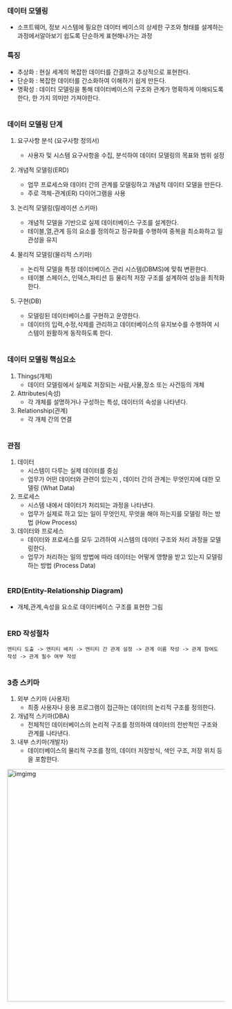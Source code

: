 ### 데이터 모델링
- 소프트웨어, 정보 시스템에 필요한 데이터 베이스의 상세한 구조와 형태를 설계하는 과정에서알아보기 쉽도록 단순하게 표현해나가는 과정
### 특징
- 추상화 : 현실 세계의 복잡한 데이터를 간결하고 추상적으로 표현한다.
- 단순화 : 복잡한 데이터를 간소화하여 이해하기 쉽게 만든다.
- 명확성 : 데이터 모델링을 통해 데이터베이스의 구조와 관계가 명확하게 이해되도록 한다, 한 가지 의미만 가져야한다.
#
### 데이터 모델링 단계
1. 요구사항 분석 (요구사항 정의서)
    - 사용자 및 시스템 요구사항을 수집, 분석하여 데이터 모델링의 목표와 범위 설정

2. 개념적 모델링(ERD)
    - 업무 프로세스와 데이터 간의 관계를 모델링하고 개념적 데이터 모델을 만든다.
    - 주로 객체-관계(ER) 다이어그램을 사용

3. 논리적 모델링(릴레이션 스키마)
    - 개념적 모델을 기반으로 실제 데이터베이스 구조를 설계한다.
    - 테이블,열,관계 등의 요소를 정의하고 정규화를 수행하여 중복을 최소화하고 일관성을 유지

4. 물리적 모델링(물리적 스키마)
    - 논리적 모델을 특정 데이터베이스 관리 시스템(DBMS)에 맞춰 변환한다.
    - 테이블 스페이스, 인덱스,파티션 등 물리적 저장 구조를 설계하여 성능을 최적화한다.

5. 구현(DB)
    - 모델링된 데이터베이스를 구현하고 운영한다.
    - 데이터의 입력,수정,삭제를 관리하고 데이터베이스의 유지보수를 수행하여 시스템이 원활하게 동작하도록 한다.
#
### 데이터 모델링 핵심요소
1. Things(개체)
    - 데이터 모델링에서 실제로 저장되는 사람,사물,장소 또는 사건등의 개체
2. Attributes(속성)
    - 각 개체를 설명하거나 구성하는 특성, 데이터의 속성을 나타낸다.
3. Relationship(관계)
    - 각 개체 간의 연결
#
### 관점
1. 데이터
    - 시스템이 다루는 실제 데이터를 중심
    - 업무가 어떤 데이터와 관련이 있는지 , 데이터 간의 관계는 무엇인지에 대한 모델링 (What Data)
2. 프로세스
    - 시스템 내에서 데이터가 처리되는 과정을 나타낸다.
    - 업무가 실제로 하고 있는 일이 무엇인지, 무엇을 해야 하는지를 모델링 하는 방법 (How Process)
4. 데이터와 프로세스
    - 데이터와 프로세스를 모두 고려하여 시스템의 데이터 구조와 처리 과정을 모델링한다.
    - 업무가 처리하는 일의 방법에 따라 데이터는 어떻게 영향을 받고 있는지 모델링하는 방법 (Process Data)
#
### ERD(Entity-Relationship Diagram)
- 개체,관계,속성을 요소로 데이터베이스 구조를 표현한 그림
#
### ERD 작성절차
```
엔티티 도출 -> 엔티티 배치 -> 엔티티 간 관계 설정 -> 관계 이름 작성 -> 관계 참여도 작성 -> 관계 필수 여부 작성
```
#
### 3층 스키마
1. 외부 스키마 (사용자)
    - 최종 사용자나 응용 프로그램이 접근하는 데이터의 논리적 구조를 정의한다.
2. 개념적 스키마(DBA)
    - 전체적인 데이터베이스의 논리적 구조를 정의하여 데이터의 전반적인 구조와 관계를 나타낸다.
3. 내부 스키마(개발자)
    - 데이터베이스의 물리적 구조를 정의, 데이터 저장방식, 색인 구조, 저장 위치 등을 포함한다.

 <img width="539" alt="imgimg" src="https://github.com/user-attachments/assets/fee60a98-6709-4c72-a5ab-e8a8f3f4d094">

    


